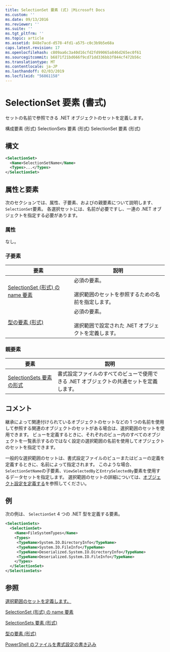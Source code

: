 ```yaml
---
title: SelectionSet 要素 (式) |Microsoft Docs
ms.custom: ''
ms.date: 09/13/2016
ms.reviewer: ''
ms.suite: ''
ms.tgt_pltfrm: ''
ms.topic: article
ms.assetid: 848e7acd-d578-4fd1-a575-c0c3b9b5e68a
caps.latest.revision: 17
ms.openlocfilehash: c809aa6c3a40d16cfd2fd99065a846d265ec0f61
ms.sourcegitcommit: b6871f21bd666f9cd71dd336bb3f844cf472b56c
ms.translationtype: MT
ms.contentlocale: ja-JP
ms.lasthandoff: 02/03/2019
ms.locfileid: "56861158"
---
```

# <a name="selectionset-element-format"></a>SelectionSet 要素 (書式)

セットの名前で参照できる .NET オブジェクトのセットを定義します。

構成要素 (形式) SelectionSets 要素 (形式) SelectionSet 要素 (形式)

## <a name="syntax"></a>構文

```xml
<SelectionSet>
  <Name>SelectionSetName</Name>
  <Types>...</Types>
</SelectionSet>
```

## <a name="attributes-and-elements"></a>属性と要素

次のセクションでは、属性、子要素、およびの親要素について説明します、`SelectionSet`要素。 各選択セットには、名前が必要ですし、一連の .NET オブジェクトを指定する必要があります。

### <a name="attributes"></a>属性

なし。

### <a name="child-elements"></a>子要素

|要素|説明|
|-------------|-----------------|
|[SelectionSet (形式) の name 要素](./name-element-for-selectionset-format.md)|必須の要素。<br /><br /> 選択範囲のセットを参照するための名前を指定します。|
|[型の要素 (形式)](./types-element-for-selectionset-format.md)|必須の要素。<br /><br /> 選択範囲で設定された .NET オブジェクトを定義します。|

### <a name="parent-elements"></a>親要素

|要素|説明|
|-------------|-----------------|
|[SelectionSets 要素の形式](./selectionsets-element-format.md)|書式設定ファイルのすべてのビューで使用できる .NET オブジェクトの共通セットを定義します。|

## <a name="remarks"></a>コメント

継承によって関連付けられているオブジェクトのセットなどの 1 つの名前を使用して参照する関連のオブジェクトのセットがある場合は、選択範囲のセットを使用できます。 ビューを定義するときに、それぞれのビュー内のすべてのオブジェクトを一覧表示するのではなく設定の選択範囲の名前を使用してオブジェクトのセットを指定できます。

一般的な選択範囲のセットは、書式設定ファイルのビューまたはビューの定義を定義するときに、名前によって指定されます。 このような場合、`SelectionSetName`の子要素、`ViewSelectedBy`と`EntrySelectedBy`要素を使用するデータセットを指定します。 選択範囲のセットの詳細については、[オブジェクト設定を定義する](./defining-selection-sets.md)を参照してください。

## <a name="example"></a>例

次の例は、 `SelectionSet` 4 つの .NET 型を定義する要素。

```xml
<SelectionSets>
  <SelectionSet>
    <Name>FileSystemTypes</Name>
    <Types>
     <TypeName>System.IO.DirectoryInfo</TypeName>
     <TypeName>System.IO.FileInfo</TypeName>
     <TypeName>Deserialized.System.IO.DirectoryInfo</TypeName>
     <TypeName>Deserialized.System.IO.FileInfo</TypeName>
    </Types>
  </SelectionSet>
</SelectionSets>
```

## <a name="see-also"></a>参照

[選択範囲のセットを定義します。](./defining-selection-sets.md)

[SelectionSet (形式) の name 要素](./name-element-for-selectionset-format.md)

[SelectionSets 要素 (形式)](./selectionsets-element-format.md)

[型の要素 (形式)](./types-element-for-selectionset-format.md)

[PowerShell のファイルを書式設定の書き込み](./writing-a-powershell-formatting-file.md)
